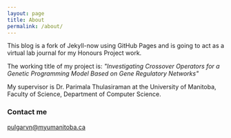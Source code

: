 ```yaml
---
layout: page
title: About
permalink: /about/
---
```


This blog is a fork of Jekyll-now using GitHub Pages and is going to act as a virtual lab journal for my Honours Project work.  

The working title of my project is: _"Investigating Crossover Operators for a Genetic Programming Model Based on Gene Regulatory Networks"_

My supervisor is Dr. Parimala Thulasiraman at the University of Manitoba, Faculty of Science, Department of Computer Science.

### Contact me

[pulgarvn@myumanitoba.ca](mailto:pulgarvn@myumanitoba.ca)
